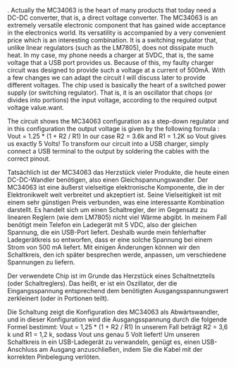 . Actually the MC34063 is the heart of many products that today need a DC-DC converter, that is, a direct voltage converter. The MC34063 is an extremely versatile electronic component that has gained wide acceptance in the electronics world. Its versatility is accompanied by a very convenient price which is an interesting combination. It is a switching regulator that, unlike linear regulators (such as the LM7805), does not dissipate much heat. In my case, my phone needs a charger at 5VDC, that is, the same voltage that a USB port provides us. Because of this, my faulty charger circuit was designed to provide such a voltage at a current of 500mA. With a few changes we can adapt the circuit I will discuss later to provide different voltages.
The chip used is basically the heart of a switched power supply (or switching regulator). That is, it is an oscillator that chops (or divides into portions) the input voltage, according to the required output voltage value.want.

The circuit shows the MC34063 configuration as a step-down regulator and in this configuration the output voltage is given by the following formula :
Vout = 1.25 * (1 + R2 / R1)
In our case R2 = 3.6k and R1 = 1.2K so Vout gives us exactly 5 Volts! To transform our circuit into a USB charger, simply connect a USB terminal to the output by soldering the cables with the correct pinout. 

Tatsächlich ist der MC34063 das Herzstück vieler Produkte, die heute einen DC-DC-Wandler benötigen, also einen Gleichspannungswandler. Der MC34063 ist eine äußerst vielseitige elektronische Komponente, die in der Elektronikwelt weit verbreitet und akzeptiert ist. Seine Vielseitigkeit ist mit einem sehr günstigen Preis verbunden, was eine interessante Kombination darstellt.  Es handelt sich um einen Schaltregler, der im Gegensatz zu linearen Reglern (wie dem LM7805) nicht viel Wärme abgibt. In meinem Fall benötigt mein Telefon ein Ladegerät mit 5 VDC, also der gleichen Spannung, die ein USB-Port liefert. Deshalb wurde mein fehlerhafter Ladegerätkreis so entworfen, dass er eine solche Spannung bei einem Strom von 500 mA liefert.  Mit einigen Änderungen können wir den Schaltkreis, den ich später besprechen werde, anpassen, um verschiedene Spannungen zu liefern.

Der verwendete Chip ist im Grunde das Herzstück eines Schaltnetzteils (oder Schaltreglers). Das heißt, er ist ein Oszillator, der die Eingangsspannung entsprechend dem benötigten Ausgangsspannungswert zerkleinert (oder in Portionen teilt).

Die Schaltung zeigt die Konfiguration des MC34063 als Abwärtswandler, und in dieser Konfiguration wird die Ausgangsspannung durch die folgende Formel bestimmt:
Vout = 1,25 * (1 + R2 / R1)
In unserem Fall beträgt R2 = 3,6 k und R1 = 1,2 k, sodass Vout uns genau 5 Volt liefert! Um unseren Schaltkreis in ein USB-Ladegerät zu verwandeln, genügt es, einen USB-Anschluss am Ausgang anzuschließen, indem Sie die Kabel mit der korrekten Pinbelegung verlöten.






